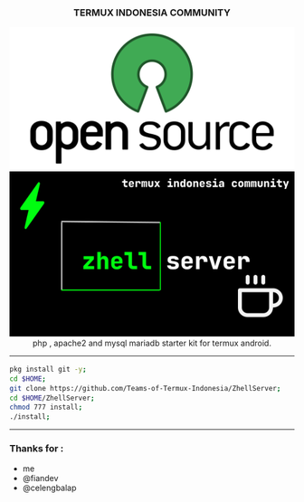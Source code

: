 <center><div>

### TERMUX INDONESIA COMMUNITY
<img src="./opensource_logo_icon.png"/>
<br>
<img src="./community.svg"/>


<article>
php , apache2 and mysql mariadb starter kit for termux android.
</article>

____


</div></center>


```bash
pkg install git -y;
cd $HOME;
git clone https://github.com/Teams-of-Termux-Indonesia/ZhellServer;
cd $HOME/ZhellServer;
chmod 777 install;
./install;
```


____

### Thanks for :
- me
- @fiandev
- @celengbalap
